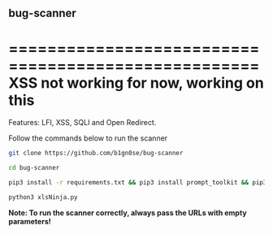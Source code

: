 ## bug-scanner

====================================================
**XSS not working for now, working on this**
====================================================

Features: LFI, XSS, SQLI and Open Redirect.

Follow the commands below to run the scanner

```sh
git clone https://github.com/b1gn0se/bug-scanner
```
```sh
cd bug-scanner
```
```sh
pip3 install -r requirements.txt && pip3 install prompt_toolkit && pip3 install selenium && pip3 install webdriver_manager
```
```sh
python3 xlsNinja.py
```

**Note: To run the scanner correctly, always pass the URLs with empty parameters!**
